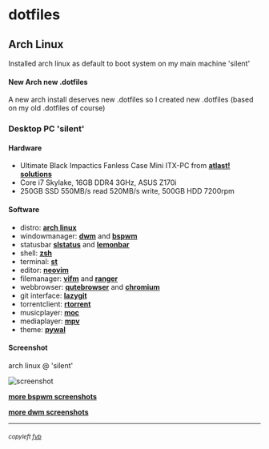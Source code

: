 # dotfiles

## Arch Linux
Installed arch linux as default to boot system on my main machine 'silent'

#### New Arch new .dotfiles
A new arch install deserves new .dotfiles so I created new .dotfiles (based on my old .dotfiles of course)

### Desktop PC 'silent'

#### Hardware
- Ultimate Black Impactics Fanless Case Mini ITX-PC from [**atlast! solutions**](https://www.atlastsolutions.com "atlast! solutions")
- Core i7 Skylake, 16GB DDR4 3GHz, ASUS Z170i
- 250GB SSD 550MB/s read 520MB/s write, 500GB HDD 7200rpm

#### Software
- distro:           [**arch linux**](https://www.archlinux.org/ "arch linux")
- windowmanager:    [**dwm**](https://dwm.suckless.org/ "dwm") and [**bspwm**](https://github.com/baskerville/bspwm "bspwm - tiling window manager")
- statusbar         [**slstatus**](https://tools.suckless.org/slstatus/ "slstatus") and [**lemonbar**](https://gitlab.com/protesilaos/lemonbar-xft "lemonbar")
- shell:            [**zsh**](https://www.zsh.org "zsh")
- terminal:         [**st**](https://st.suckless.org/ "st - suckless terminal")
- editor:           [**neovim**](https://neovim.io/ "neovim")
- filemanager:      [**vifm**](https://vifm.info/ "vifm") and [**ranger**](https://github.com/ranger/ranger "ranger")
- webbrowser:       [**qutebrowser**](https://qutebrowser.org/ "qutebrowser") and  [**chromium**](https://www.chromium.org/ "chromium")
- git interface:    [**lazygit**](https://github.com/jesseduffield/lazygit/ "lazygit")
- torrentclient:    [**rtorrent**](https://rakshasa.github.io/rtorrent/ "rtorrent")
- musicplayer:      [**moc**](https://moc.daper.net/ "moc - music on console")
- mediaplayer:      [**mpv**](https://mpv.io/ "mpv")
- theme:            [**pywal**](https://github.com/dylanaraps/pywal "pywal - colorschemes on the fly")

#### Screenshot
arch linux @ 'silent'

![screenshot](https://freekvb.github.io/fvb/dwm/silent_dwm_1.png "arch linux @ 'silent'")

[**more bspwm screenshots**](https://freekvb.github.io/fvb/screenshots_bspwm.html "fvb /screenshots_bspwm")

[**more dwm screenshots**](https://freekvb.github.io/fvb/screenshots_dwm.html "fvb /screenshots_dwm")

---

###### <small>copyleft [fvb](https://freekvb.github.io/fvb/ "fvb /begin")</small>
